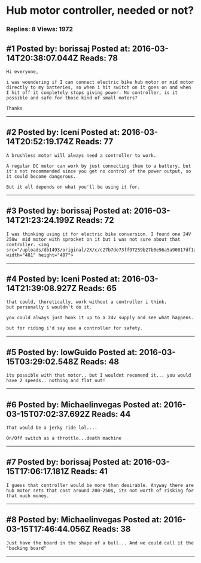 # Hub motor controller, needed or not?

### Replies: 8 Views: 1972

## \#1 Posted by: borissaj Posted at: 2016-03-14T20:38:07.044Z Reads: 78

```
Hi everyone,

i was woundering if I can connect electric bike hub motor or mid motor directly to my batteries, so when i hit switch on it goes on and when I hit off it completely stops giving power. No controller, is it possible and safe for those kind of small motors?

Thanks
```

---
## \#2 Posted by: Iceni Posted at: 2016-03-14T20:52:19.174Z Reads: 77

```
A brushless motor will always need a controller to work.

A regular DC motor can work by just connecting them to a battery, but it's not recommended since you get no control of the power output, so it could become dangerous.

But it all depends on what you'll be using it for.
```

---
## \#3 Posted by: borissaj Posted at: 2016-03-14T21:23:24.199Z Reads: 72

```
I was thinking using it for electric bike conversion. I found one 24V 250w  mid motor with sprocket on it but i was not sure about that controller. <img src="/uploads/db1493/original/2X/c/c27b7de73ff97259b27b0e96a5a90817df1a1245.jpg" width="481" height="487">
```

---
## \#4 Posted by: Iceni Posted at: 2016-03-14T21:39:08.927Z Reads: 65

```
that could, thoretically, work without a controller i think.
but personally i wouldn't do it.

you could always just hook it up to a 24v supply and see what happens.

but for riding i'd say use a controller for safety.
```

---
## \#5 Posted by: lowGuido Posted at: 2016-03-15T03:29:02.548Z Reads: 48

```
its possible with that motor.. but I wouldnt recomend it... you would have 2 speeds.. nothing and flat out!
```

---
## \#6 Posted by: Michaelinvegas Posted at: 2016-03-15T07:02:37.692Z Reads: 44

```
That would be a jerky ride lol....

On/Off switch as a throttle...death machine
```

---
## \#7 Posted by: borissaj Posted at: 2016-03-15T17:06:17.181Z Reads: 41

```
I guess that controller would be more than desirable. Anyway there are hub motor sets that cost around 200-250$, its not worth of risking for that much money.
```

---
## \#8 Posted by: Michaelinvegas Posted at: 2016-03-15T17:46:44.056Z Reads: 38

```
Just have the board in the shape of a bull... And we could call it the "bucking board"
```

---
